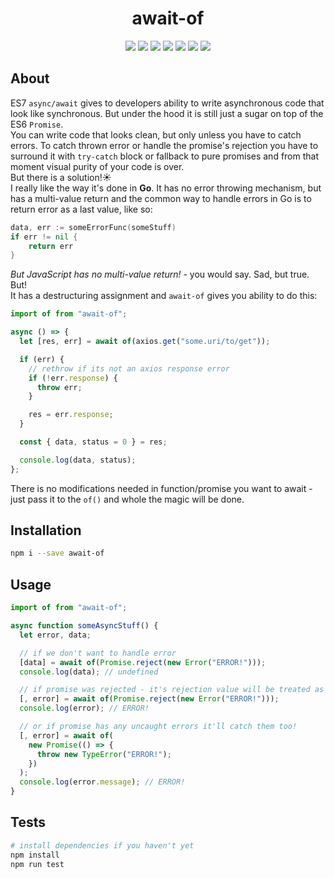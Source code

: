 <h1 align="center">await-of</h1>
<p align="center">
    <a href="https://www.npmjs.com/package/await-of"><img src="https://img.shields.io/badge/npm-await--of-brightgreen.svg" /></a>
    <a href="https://www.npmjs.com/package/await-of"><img src="https://img.shields.io/npm/v/await-of.svg" /></a>
    <a href="https://www.npmjs.com/package/await-of"><img src="https://img.shields.io/npm/dt/await-of.svg" /></a>
    <a href="https://www.npmjs.com/package/await-of"><img src="https://img.shields.io/travis/xobotyi/await-of.svg" /></a>
    <a href="https://www.codacy.com/app/xobotyi/await-of"><img src="https://api.codacy.com/project/badge/Grade/873d863f35924f1cbc15cb3648df42d0"/></a>
    <a href="https://www.codacy.com/app/xobotyi/await-of"><img src="https://api.codacy.com/project/badge/Coverage/873d863f35924f1cbc15cb3648df42d0"/></a>
    <a href="https://www.npmjs.com/package/await-of"><img src="https://img.shields.io/npm/l/await-of.svg" /></a>
</p>

## About

ES7 `async/await` gives to developers ability to write asynchronous code that look like synchronous. But under the hood it is still just a sugar on top of the ES6 `Promise`.  
You can write code that looks clean, but only unless you have to catch errors. To catch thrown error or handle the promise's rejection you have to surround it with `try-catch` block or fallback to pure promises and from that moment visual purity of your code is over.  
But there is a solution!☀️  
I really like the way it's done in **Go**. It has no error throwing mechanism, but has a multi-value return and the common way to handle errors in Go is to return error as a last value, like so:

```go
data, err := someErrorFunc(someStuff)
if err != nil {
    return err
}
```

_But JavaScript has no multi-value return!_ - you would say. Sad, but true.  
But!  
It has a destructuring assignment and `await-of` gives you ability to do this:

```javascript
import of from "await-of";

async () => {
  let [res, err] = await of(axios.get("some.uri/to/get"));

  if (err) {
    // rethrow if its not an axios response error
    if (!err.response) {
      throw err;
    }

    res = err.response;
  }

  const { data, status = 0 } = res;

  console.log(data, status);
};
```

There is no modifications needed in function/promise you want to await - just pass it to the `of()` and whole the magic will be done.

## Installation

```bash
npm i --save await-of
```

## Usage

```javascript
import of from "await-of";

async function someAsyncStuff() {
  let error, data;

  // if we don't want to handle error
  [data] = await of(Promise.reject(new Error("ERROR!")));
  console.log(data); // undefined

  // if promise was rejected - it's rejection value will be treated as error
  [, error] = await of(Promise.reject(new Error("ERROR!")));
  console.log(error); // ERROR!

  // or if promise has any uncaught errors it'll catch them too!
  [, error] = await of(
    new Promise(() => {
      throw new TypeError("ERROR!");
    })
  );
  console.log(error.message); // ERROR!
}
```

## Tests

```bash
# install dependencies if you haven't yet
npm install
npm run test
```
